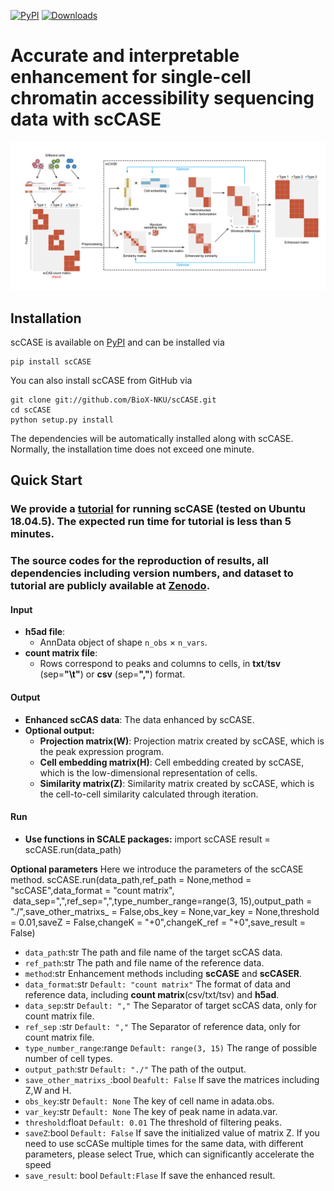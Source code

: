 [![PyPI](https://img.shields.io/pypi/v/sccase.svg)](https://pypi.org/project/sccase)
[![Downloads](https://pepy.tech/badge/sccase)](https://pepy.tech/project/sccase)
# Accurate and interpretable enhancement for single-cell chromatin accessibility sequencing data with scCASE
![](scCASE.png)

## Installation  
scCASE is available on [PyPI](https://pypi.org/project/sccase/) and can be installed via
	
	pip install scCASE

You can also install scCASE from GitHub via
	
	git clone git://github.com/BioX-NKU/scCASE.git
	cd scCASE
	python setup.py install
	
The dependencies will be automatically installed along with scCASE. Normally, the installation time does not exceed one minute.   

## Quick Start
### We provide a [tutorial](https://github.com/BioX-NKU/scCASE/blob/main/Tutorial.ipynb) for running scCASE (tested on Ubuntu 18.04.5). The expected run time for tutorial is less than 5 minutes.
### The source codes for the reproduction of results, all dependencies including version numbers, and dataset to tutorial are publicly available at [Zenodo](https://zenodo.org/record/8382877).

#### Input
* **h5ad file**:
	* AnnData object of shape `n_obs` × `n_vars`. 
* **count matrix file**:  
	* Rows correspond to peaks and columns to cells, in **txt**/**tsv** (sep=**"\t"**) or **csv** (sep=**","**) format.

#### Output
* **Enhanced scCAS data**:  The data enhanced by scCASE.
* **Optional output:**
	* **Projection matrix(W)**:  Projection matrix created by scCASE, which is the peak expression program.
	* **Cell embedding matrix(H)**:  Cell embedding created by scCASE, which is the low-dimensional representation of cells.
	* **Similarity matrix(Z)**: Similarity matrix created by scCASE, which is the cell-to-cell similarity calculated through iteration.

#### Run 
* **Use functions in SCALE packages:**
	import scCASE
	result = scCASE.run(data_path)

**Optional parameters**
Here we introduce the parameters of the scCASE method.
	scCASE.run(data_path,ref_path = None,method = "scCASE",data_format = "count matrix",       data_sep=",",ref_sep=",",type_number_range=range(3, 15),output_path = "./",save_other_matrixs_ = False,obs_key = None,var_key = None,threshold = 0.01,saveZ = False,changeK = "+0",changeK_ref = "+0",save_result = False)

* `data_path`:str 
The path and file name of the target scCAS data.
* `ref_path`:str
The path and file name of the reference data.
* `method`:str
Enhancement methods including **scCASE** and **scCASER**.
* `data_format`:str `Default: "count matrix"`
The format of data and reference data, including **count matrix**(csv/txt/tsv) and **h5ad**. 
* `data_sep`:str `Default: ","`
The Separator of target scCAS data, only for count matrix file.
* `ref_sep` :str `Default: ","`
The Separator of reference data, only for count matrix file.
* `type_number_range`:range `Default: range(3, 15)`
The range of possible number of cell types.
* `output_path`:str `Default: "./"`
The path of the output.
* `save_other_matrixs_`:bool `Deafult: False`
If save the matrices including Z,W and H.
* `obs_key`:str `Default: None`
The key of cell name in adata.obs.
* `var_key`:str `Default: None`
The key of peak name in adata.var.
* `threshold`:float `Default: 0.01`
The threshold of filtering peaks.
* `saveZ`:bool `Default: False`
If save the initialized value of matrix Z. If you need to use scCASe multiple times for the same data, with different parameters, please select True, which can significantly accelerate the speed
* `save_result`: bool `Default:Flase`
If save the enhanced result.







